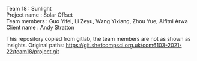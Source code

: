 Team 18 : Sunlight  
Project name : Solar Offset  
Team members : Guo Yifei, Li Zeyu, Wang Yixiang, Zhou Yue, Alfitni Arwa  
Client name : Andy Stratton  

This repository copied from gitlab, the team members are not as shown as insights.
Original paths: https://git.shefcompsci.org.uk/com6103-2021-22/team18/project.git
